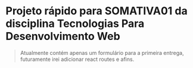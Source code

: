# Projeto rápido para SOMATIVA01 da disciplina Tecnologias Para Desenvolvimento Web

> Atualmente contém apenas um formulário para a primeira entrega,
> futuramente irei adicionar react routes e afins.

